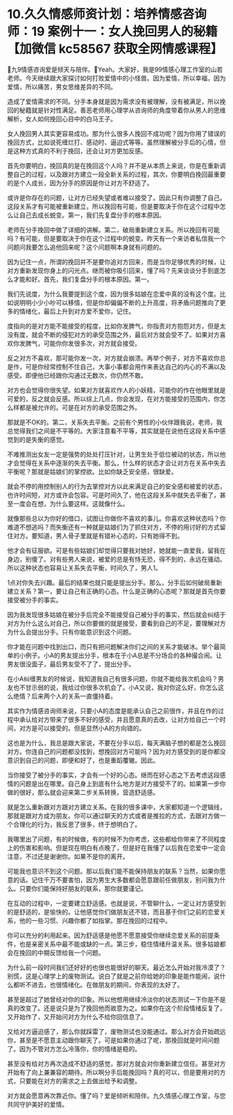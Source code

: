 # 10.久久情感师资计划：培养情感咨询师：19 案例十一：女人挽回男人的秘籍【加微信 kc58567 获取全网情感课程】

🎼九9情感咨询爱是倾天与陪伴。🎼Yeah。大家好，我是99情感心理工作室的山若老师。今天继续跟大家探讨如何打败爱情中的小怪兽。因为爱情，所以幸福，因为爱情，所以痛苦，男女思维差异的不同。

造成了爱情需求的不同。分手本身就是因为需求没有被理解，没有被满足，所以挽回的秘籍就是针对性满足。善恶老师用心理学从咨询师的角度带着你从男人的思维解析，女人如何挽回心目中的白马王子。

女人挽回男人其实更容易成功。那为什么很多人挽回不成功呢？因为你用了错误的挽回方式，比如说死缠烂打、感动时、逼迫式等等。虽然理解被分手后的心情，但是这种方式真的不利于挽回，还会让对方更加反感。

首先你要明白，挽回真的是在挽回这个人吗？并不是从本质上来说，你是在重新调整自己的过程，以及跟对方建立一段全新关系的过程，其次，你要明白挽回最重要的是个人成长，因为分手的原因是你让对方不舒适了。

或许是你存在的问题，让对方已经失望或者难以接受了。因此只有你调整了自己。这段关系才有可能被重新建立，所以挽回有可能，但是要取决于你在这个过程中怎么让自己去成长蜕变。第一，我们先复盘分手的根本原因。

老师在分手挽回中做了详细的讲解。第二，破局重新建立关系。所以挽回有可能吗？有可能，但是要取决于你在这个过程中的蜕变。昨天有一个来访者私信我一个问题问我要怎么追他回来呢？这个问题啊本身就有问题的。

因为记住一点，所谓的挽回并不是要你追对方回来，而是当你足够优秀的时候，让对方重新发现你身上的闪光点。继而被你吸引回来，懂了吗？先来谈谈分手到底怎么才能和好。首先，我们复盘分手的根本原因。第一。

我们先说度，为什么我要提到这个度，因为很多姑娘在恋爱中真的没有这个度。比如说明明小少小吵可以移情，但是你却偏偏不断的上升高度，将矛盾问题推向了更多的情绪化，最后上升到对方爱不爱你，记住。

度指向的是对方能不能接受的程度，比如你发脾气，你指责对方抱怨对方，但是太没有度，就会不断的侵犯对方的承受范围之外，最后对方就会受不了。如果对方喜欢你发脾气，可能你你发很多次，对方就会接受。

反之对方不喜欢，那可能你发一次，对方就会崩溃。再举个例子，对方不喜欢你总是作，可是你经常控制不住自己，大事小事都会用作来表达自己的内心的不满以及感受。即便他已经跟你沟通过无数次，你仍然不敢。

对方也会觉得你很失望。如果对方就喜欢作人的小妖精，可能你的作在他眼里就是可爱的，反之就会反感。所以综上几点，你会发现，在对方能接受的范围内，你怎么样都是被允许的。可是在对方的承受范围之外。

那就是不OK的。第二，关系失去平衡。之前有个男性的小伙伴跟我说，老师，我总觉得我们之间是不平等的。大家注意看不平等，其实就是在说他在这段关系中感觉到的是失衡的感觉。

不难推测出女友一定是强势的处处打压针对，让男生处于低位被动的状态，所以他才会觉得在关系中逐渐的失去平衡。那么，什么样的状态才会让对方在关系中失去平衡呢？那就是姑娘们的掌控欲。比如你缺乏安全感，很缺爱。

就会不停的用控制别人的行为去掌控对方以此来满足自己的安全感和被爱的状态，也许时间短，对方或许会包容。可是时间久了，他在这段关系中就失去平衡了，甚至一度会在想，为什么要这样。这就像什么。

就像那些总以为你好的借口，试图让你做你不喜欢的事儿。你喜欢这种状态吗？你难道不想逃吗？而失衡还有一种就是姑娘们为了抓住对方，不停的用讨好的方式留住对方。要知道，男人骨子里就是有猎补心态的，只有她得不到。

他才会有征服欲。可是有些姑娘们却觉得只要我对她好，她就能一直爱我，留我在身边，别傻了。对有些男人来说，被爱的总是有恃无恐，得不到的，永远在骚动。所以这种状态也容易让关系失去平衡，时间久了，男人1。

1点对你失去兴趣。最后的结果也就只能是提出分手。那么，分手后如何破局重新建立关系？第一，要让自己有正确的心态。什么是正确的心态呢？那就是首先你要接受被分手的事实。

因为我发现很多姑娘在被分手后完全不能接受自己被分手的事实，然后就会纠结于对方为什么这么对自己，所以你要做的就是接受，要看到自己的不足，要理解对方为什么会提出分手。只有你能意识到这个问题。

你才能在问题中找到出口，而只有把问题解决你们之间的关系才能破冰。举个最简单的小例子。小A的男友提出分手，根本在于小A总是不分场合的各种撮合闹。让男友很没面子，最后男友受不了了，提出分手。

在小A纠缠男友的时候说，我知道我自己有很多问题，你就不能给我次机会吗？男友也不甘示弱的说，我给过你很多次机会了。小A又说，我对你这么好，你怎么这么绝情？后来两个人的关系一直僵持着。

其实作为情感咨询师来说，只要小A的态度是能承认自己之前很作，并且在作的过程中承认给对方带来了很多不好的感受，并且愿意真的去改，让对方给自己一个时间，对方是可以接受的。但是显然小A的方向错的。

这也是为什么，我总是跟大家说，不要在分手以后，每天满脑子想的都是怎么挽回对方。你连自己的问题都没找到，想挽回对方可能吗？因为对方感受到的是你都没意识到自己的问题，即便和好了，也是重蹈覆辙。因此。

当你接受了被分手的事实，才会有一个好的心态。继而在好心态之下去考虑这段感情的问题是出在哪里。自己身上到底有什么地方是对方接受不了的。如果第一步你做的很好，那么就会迎来第二步关系转换，营造舒适感。

就是怎么重新跟对方跟对方建立关系。在我的很多课中，大家都知道一个逻辑线，那就是跟对方成为朋友。你可以通过聊天的方式或者是推拉的方式，去跟对方做一个合理化的行为，我反思了很多，终于想明白了。

我哪里出了问题，有的时候做，有的时候不为你考虑，这些都给你带来了不同程度上的伤害和影响。但是现在明白有点晚了，但是好在我懂了以后我在恋爱中一定会注意，不过还是谢谢你。如果不是你的离开。

可能我也意识不到这个问题。那以后我们能不能保持朋友的联系？当然，如果你愿意的话。记住千万不要害怕，因为男生大多数都会愿意跟前任做朋友，别问我为什么。只要你们能保持好朋友的联系，那你就要谨记。

在互动的过程中，一定要建立舒适感。也就是说，不管聊什么，一定让对方感受到的是舒适的，是愉快的。让他感觉你们做朋友还不错，而且基于你们之前的恋爱关系，他的一些习惯、兴趣你都了如指掌。那在挽回的过程中。

你可以充分的利用起来。因为舒适感是他愿不愿意接受你继续恋爱关系的前提条件，也是亲密关系中最不能或缺的一点。第三步，稳住情绪升温关系。很多姑娘都会在挽回的中期反馈给我一个问题。

为什么前一段时间我们还好好的也很也能很好的聊天。最近怎么开始对我冷漠了？别慌，这是心理学上的废物测试。说白了就是之前你给她的印象是能作能闹，说什么都听不进去，也很情绪化。在做朋友的期间，你表现的太好了。

甚至是超过了她曾经对你的印象。所以他想用继续冷淡你的状态测试一下你是不是真的改变了。还是说只是为了挽回他而故意为之。如果你在这个阶段情绪反复了，又开始作了，又开始问对方为什么不给你回信息了。

又给对方逼迫感了，那么你就踩雷了，废物测试也没能通过。那么对方会开始疏远你，甚至是不愿意主动跟你聊天了。可是如果你通过了呢，那挽回就是时间问题了。因为不管对方怎么冷落你，你的情绪是稳的。

甚至没有给对方再次造成不舒适的感觉，那对方就会对你重新建立信任。甚至对方开始有了向上兼兼容的期待。所以啊分手后能挽回吗？真的可以，但是要用对的方式，只要能在对方的需求之上去做出给予和调整。

对方就会愿意再次靠近你。懂了吗？爱是倾听和陪伴。九久情感心理工作室，与您共同守护美好的爱情。